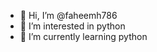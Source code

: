 - 👋 Hi, I’m @faheemh786
- 👀 I’m interested in python
- 🌱 I’m currently learning python


<!---
faheemh786/faheemh786 is a ✨ special ✨ repository because its `README.md` (this file) appears on your GitHub profile.
You can click the Preview link to take a look at your changes.
--->
